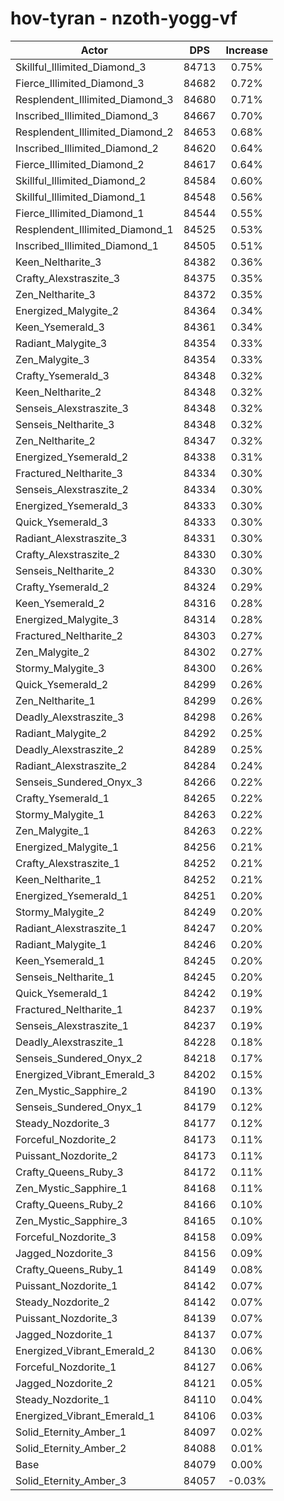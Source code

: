 # hov-tyran - nzoth-yogg-vf
| Actor | DPS | Increase |
|---|:---:|:---:|
|Skillful_Illimited_Diamond_3|84713|0.75%|
|Fierce_Illimited_Diamond_3|84682|0.72%|
|Resplendent_Illimited_Diamond_3|84680|0.71%|
|Inscribed_Illimited_Diamond_3|84667|0.70%|
|Resplendent_Illimited_Diamond_2|84653|0.68%|
|Inscribed_Illimited_Diamond_2|84620|0.64%|
|Fierce_Illimited_Diamond_2|84617|0.64%|
|Skillful_Illimited_Diamond_2|84584|0.60%|
|Skillful_Illimited_Diamond_1|84548|0.56%|
|Fierce_Illimited_Diamond_1|84544|0.55%|
|Resplendent_Illimited_Diamond_1|84525|0.53%|
|Inscribed_Illimited_Diamond_1|84505|0.51%|
|Keen_Neltharite_3|84382|0.36%|
|Crafty_Alexstraszite_3|84375|0.35%|
|Zen_Neltharite_3|84372|0.35%|
|Energized_Malygite_2|84364|0.34%|
|Keen_Ysemerald_3|84361|0.34%|
|Radiant_Malygite_3|84354|0.33%|
|Zen_Malygite_3|84354|0.33%|
|Crafty_Ysemerald_3|84348|0.32%|
|Keen_Neltharite_2|84348|0.32%|
|Senseis_Alexstraszite_3|84348|0.32%|
|Senseis_Neltharite_3|84348|0.32%|
|Zen_Neltharite_2|84347|0.32%|
|Energized_Ysemerald_2|84338|0.31%|
|Fractured_Neltharite_3|84334|0.30%|
|Senseis_Alexstraszite_2|84334|0.30%|
|Energized_Ysemerald_3|84333|0.30%|
|Quick_Ysemerald_3|84333|0.30%|
|Radiant_Alexstraszite_3|84331|0.30%|
|Crafty_Alexstraszite_2|84330|0.30%|
|Senseis_Neltharite_2|84330|0.30%|
|Crafty_Ysemerald_2|84324|0.29%|
|Keen_Ysemerald_2|84316|0.28%|
|Energized_Malygite_3|84314|0.28%|
|Fractured_Neltharite_2|84303|0.27%|
|Zen_Malygite_2|84302|0.27%|
|Stormy_Malygite_3|84300|0.26%|
|Quick_Ysemerald_2|84299|0.26%|
|Zen_Neltharite_1|84299|0.26%|
|Deadly_Alexstraszite_3|84298|0.26%|
|Radiant_Malygite_2|84292|0.25%|
|Deadly_Alexstraszite_2|84289|0.25%|
|Radiant_Alexstraszite_2|84284|0.24%|
|Senseis_Sundered_Onyx_3|84266|0.22%|
|Crafty_Ysemerald_1|84265|0.22%|
|Stormy_Malygite_1|84263|0.22%|
|Zen_Malygite_1|84263|0.22%|
|Energized_Malygite_1|84256|0.21%|
|Crafty_Alexstraszite_1|84252|0.21%|
|Keen_Neltharite_1|84252|0.21%|
|Energized_Ysemerald_1|84251|0.20%|
|Stormy_Malygite_2|84249|0.20%|
|Radiant_Alexstraszite_1|84247|0.20%|
|Radiant_Malygite_1|84246|0.20%|
|Keen_Ysemerald_1|84245|0.20%|
|Senseis_Neltharite_1|84245|0.20%|
|Quick_Ysemerald_1|84242|0.19%|
|Fractured_Neltharite_1|84237|0.19%|
|Senseis_Alexstraszite_1|84237|0.19%|
|Deadly_Alexstraszite_1|84228|0.18%|
|Senseis_Sundered_Onyx_2|84218|0.17%|
|Energized_Vibrant_Emerald_3|84202|0.15%|
|Zen_Mystic_Sapphire_2|84190|0.13%|
|Senseis_Sundered_Onyx_1|84179|0.12%|
|Steady_Nozdorite_3|84177|0.12%|
|Forceful_Nozdorite_2|84173|0.11%|
|Puissant_Nozdorite_2|84173|0.11%|
|Crafty_Queens_Ruby_3|84172|0.11%|
|Zen_Mystic_Sapphire_1|84168|0.11%|
|Crafty_Queens_Ruby_2|84166|0.10%|
|Zen_Mystic_Sapphire_3|84165|0.10%|
|Forceful_Nozdorite_3|84158|0.09%|
|Jagged_Nozdorite_3|84156|0.09%|
|Crafty_Queens_Ruby_1|84149|0.08%|
|Puissant_Nozdorite_1|84142|0.07%|
|Steady_Nozdorite_2|84142|0.07%|
|Puissant_Nozdorite_3|84139|0.07%|
|Jagged_Nozdorite_1|84137|0.07%|
|Energized_Vibrant_Emerald_2|84130|0.06%|
|Forceful_Nozdorite_1|84127|0.06%|
|Jagged_Nozdorite_2|84121|0.05%|
|Steady_Nozdorite_1|84110|0.04%|
|Energized_Vibrant_Emerald_1|84106|0.03%|
|Solid_Eternity_Amber_1|84097|0.02%|
|Solid_Eternity_Amber_2|84088|0.01%|
|Base|84079|0.00%|
|Solid_Eternity_Amber_3|84057|-0.03%|
